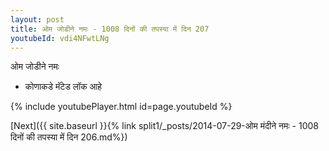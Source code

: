 ```yaml
---
layout: post
title: ओम जोडीने नमः - 1008 दिनों की तपस्या में दिन 207
youtubeId: vdi4NFwtLNg
---
```

 
 
 ओम जोडीने नमः  
 
 -  कोणाकडे मॅटेड लॉक आहे 
 
  
 
  
 
 
 
 
 
 


{% include youtubePlayer.html id=page.youtubeId %}
 
[Next]({{ site.baseurl }}{% link  split1/_posts/2014-07-29-ओम मंदीने नमः - 1008 दिनों की तपस्या में दिन 206.md%})
 
